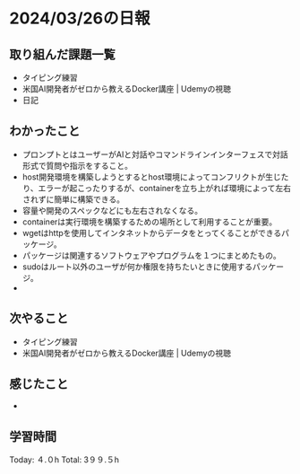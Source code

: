 # 2024/03/26の日報
## 取り組んだ課題一覧
* タイピング練習
* 米国AI開発者がゼロから教えるDocker講座 | Udemyの視聴
* 日記
## わかったこと
*  プロンプトとはユーザーがAIと対話やコマンドラインインターフェスで対話形式で質問や指示をすること。
*  host開発環境を構築しようとするとhost環境によってコンフリクトが生じたり、エラーが起こったりするが、containerを立ち上がれば環境によって左右されずに簡単に構築できる。
  *  容量や開発のスペックなどにも左右されなくなる。
*  containerは実行環境を構築するための場所として利用することが重要。
*  wgetはhttpを使用してインタネットからデータをとってくることができるパッケージ。
*  パッケージは関連するソフトウェアやプログラムを１つにまとめたもの。
*  sudoはルート以外のユーザが何か権限を持ちたいときに使用するパッケージ。
*   
## 次やること
* タイピング練習
* 米国AI開発者がゼロから教えるDocker講座 | Udemyの視聴
## 感じたこと
* 
##  学習時間
Today: ４.０h
Total: 3９９.５h

